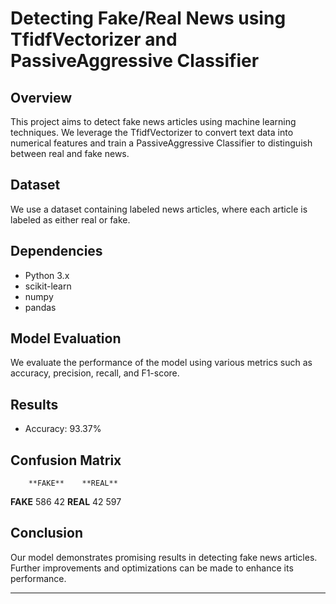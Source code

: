 # Detecting Fake/Real News using TfidfVectorizer and PassiveAggressive Classifier

## Overview
This project aims to detect fake news articles using machine learning techniques. We leverage the TfidfVectorizer to convert text data into numerical features and train a PassiveAggressive Classifier to distinguish between real and fake news.

## Dataset
We use a dataset containing labeled news articles, where each article is labeled as either real or fake.

## Dependencies
- Python 3.x
- scikit-learn
- numpy
- pandas

## Model Evaluation
We evaluate the performance of the model using various metrics such as accuracy, precision, recall, and F1-score.

## Results
- Accuracy: 93.37%

## Confusion Matrix
        **FAKE**    **REAL**
**FAKE**    586     42
**REAL**     42     597

## Conclusion
Our model demonstrates promising results in detecting fake news articles. Further improvements and optimizations can be made to enhance its performance.

---
